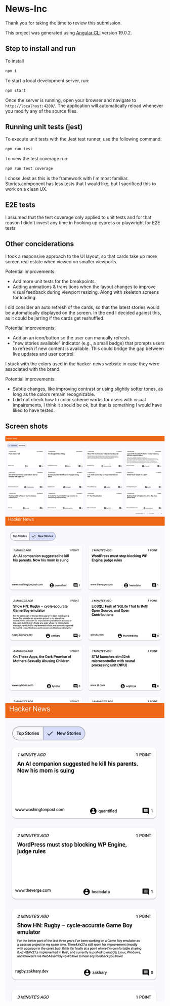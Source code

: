 # News-Inc

Thank you for taking the time to review this submission.

This project was generated using [Angular CLI](https://github.com/angular/angular-cli) version 19.0.2.

## Step to install and run

To install

```bash
npm i
```

To start a local development server, run:

```bash
npm start
```

Once the server is running, open your browser and navigate to `http://localhost:4200/`. The application will automatically reload whenever you modify any of the source files.

## Running unit tests (jest)

To execute unit tests with the Jest test runner, use the following command:

```bash
npm run test
```

To view the test coverage run:

```bash
npm run test coverage
```

I chose Jest as this is the framework with I'm most familiar. Stories.component has less tests that I would like, but I sacrificed this to work on a clean UX.

## E2E tests

I assumed that the test coverage only applied to unit tests and for that reason I didn't invest any time in hooking up cypress or playwright for E2E tests

## Other conciderations

I took a responsive approach to the UI layout, so that cards take up more screen real estate when viewed on smaller viewports.

Potential improvements:

- Add more unit tests for the breakpoints.
- Adding animations & transitions when the layout changes to improve visual feedback during viewport resizing. Along with skeleton screens for loading.

I did consider an auto refresh of the cards, so that the latest stories would be automatically displayed on the screen. In the end I decided against this, as it could be jarring if the cards get reshuffled.

Potential improvements:

- Add an an icon/button so the user can manually refresh.
- "new stories available" indicator (e.g., a small badge) that prompts users to refresh if new content is available. This could bridge the gap between live updates and user control.

I stuck with the colors used in the hacker-news website in case they were associated with the brand.

Potential improvements:

- Subtle changes, like improving contrast or using slightly softer tones, as long as the colors remain recognizable.
- I did not check how to color scheme works for users with visual impairements, I think it should be ok, but that is something I would have liked to have tested.

## Screen shots

![Large Screen](./large.png?raw=true)
![Medium Screen](./medium.png?raw=true)
![Small Screen](./small.png?raw=true)
